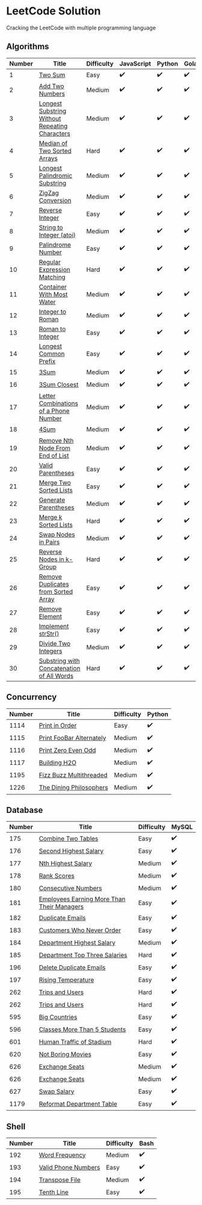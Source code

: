 # LeetCode Solution

Cracking the LeetCode with multiple programming language

## Algorithms

| Number | Title                                                                                                                           | Difficulty | JavaScript         | Python             | Golang             | Swift              | Kotlin             |
| ------ | ------------------------------------------------------------------------------------------------------------------------------- | ---------- | ------------------ | ------------------ | ------------------ | ------------------ | ------------------ |
| 1      | [Two Sum](https://leetcode.com/problems/two-sum/)                                                                               | Easy       | :heavy_check_mark: | :heavy_check_mark: | :heavy_check_mark: | :heavy_check_mark: | :heavy_check_mark: |
| 2      | [Add Two Numbers](https://leetcode.com/problems/add-two-numbers/)                                                               | Medium     | :heavy_check_mark: | :heavy_check_mark: | :heavy_check_mark: | :heavy_check_mark: | :heavy_check_mark: |
| 3      | [Longest Substring Without Repeating Characters](https://leetcode.com/problems/longest-substring-without-repeating-characters/) | Medium     | :heavy_check_mark: | :heavy_check_mark: | :heavy_check_mark: | :heavy_check_mark: | :heavy_check_mark: |
| 4      | [Median of Two Sorted Arrays](https://leetcode.com/problems/median-of-two-sorted-arrays/)                                       | Hard       | :heavy_check_mark: | :heavy_check_mark: | :heavy_check_mark: | :heavy_check_mark: | :heavy_check_mark: |
| 5      | [Longest Palindromic Substring](https://leetcode.com/problems/longest-palindromic-substring/)                                   | Medium     | :heavy_check_mark: | :heavy_check_mark: | :heavy_check_mark: | :heavy_check_mark: | :heavy_check_mark: |
| 6      | [ZigZag Conversion](https://leetcode.com/problems/zigzag-conversion/)                                                           | Medium     | :heavy_check_mark: | :heavy_check_mark: | :heavy_check_mark: | :heavy_check_mark: | :heavy_check_mark: |
| 7      | [Reverse Integer](https://leetcode.com/problems/reverse-integer/)                                                               | Easy       | :heavy_check_mark: | :heavy_check_mark: | :heavy_check_mark: | :heavy_check_mark: | :heavy_check_mark: |
| 8      | [String to Integer (atoi)](https://leetcode.com/problems/string-to-integer-atoi/)                                               | Medium     | :heavy_check_mark: | :heavy_check_mark: | :heavy_check_mark: | :heavy_check_mark: | :heavy_check_mark: |
| 9      | [Palindrome Number](https://leetcode.com/problems/palindrome-number/)                                                           | Easy       | :heavy_check_mark: | :heavy_check_mark: | :heavy_check_mark: | :heavy_check_mark: | :heavy_check_mark: |
| 10     | [Regular Expression Matching](https://leetcode.com/problems/regular-expression-matching/)                                       | Hard       | :heavy_check_mark: | :heavy_check_mark: | :heavy_check_mark: | :heavy_check_mark: | :heavy_check_mark: |
| 11     | [Container With Most Water](https://leetcode.com/problems/container-with-most-water/)                                           | Medium     | :heavy_check_mark: | :heavy_check_mark: | :heavy_check_mark: | :heavy_check_mark: | :heavy_check_mark: |
| 12     | [Integer to Roman](https://leetcode.com/problems/integer-to-roman/)                                                             | Medium     | :heavy_check_mark: | :heavy_check_mark: | :heavy_check_mark: | :heavy_check_mark: | :heavy_check_mark: |
| 13     | [Roman to Integer](https://leetcode.com/problems/roman-to-integer/)                                                             | Easy       | :heavy_check_mark: | :heavy_check_mark: | :heavy_check_mark: | :heavy_check_mark: | :heavy_check_mark: |
| 14     | [Longest Common Prefix](https://leetcode.com/problems/longest-common-prefix/)                                                   | Easy       | :heavy_check_mark: | :heavy_check_mark: | :heavy_check_mark: | :heavy_check_mark: | :heavy_check_mark: |
| 15     | [3Sum](https://leetcode.com/problems/3sum/)                                                                                     | Medium     | :heavy_check_mark: | :heavy_check_mark: | :heavy_check_mark: | :heavy_check_mark: | :heavy_check_mark: |
| 16     | [3Sum Closest](https://leetcode.com/problems/3sum-closest/)                                                                     | Medium     | :heavy_check_mark: | :heavy_check_mark: | :heavy_check_mark: | :heavy_check_mark: | :heavy_check_mark: |
| 17     | [Letter Combinations of a Phone Number](https://leetcode.com/problems/letter-combinations-of-a-phone-number/)                   | Medium     | :heavy_check_mark: | :heavy_check_mark: | :heavy_check_mark: | :heavy_check_mark: | :heavy_check_mark: |
| 18     | [4Sum](https://leetcode.com/problems/4sum/)                                                                                     | Medium     | :heavy_check_mark: | :heavy_check_mark: | :heavy_check_mark: | :heavy_check_mark: | :heavy_check_mark: |
| 19     | [Remove Nth Node From End of List](https://leetcode.com/problems/remove-nth-node-from-end-of-list/)                             | Medium     | :heavy_check_mark: | :heavy_check_mark: | :heavy_check_mark: | :heavy_check_mark: | :heavy_check_mark: |
| 20     | [Valid Parentheses](https://leetcode.com/problems/valid-parentheses/)                                                           | Easy       | :heavy_check_mark: | :heavy_check_mark: | :heavy_check_mark: | :heavy_check_mark: | :heavy_check_mark: |
| 21     | [Merge Two Sorted Lists](https://leetcode.com/problems/merge-two-sorted-lists/)                                                 | Easy       | :heavy_check_mark: | :heavy_check_mark: | :heavy_check_mark: | :heavy_check_mark: | :heavy_check_mark: |
| 22     | [Generate Parentheses](https://leetcode.com/problems/generate-parentheses/)                                                     | Medium     | :heavy_check_mark: | :heavy_check_mark: | :heavy_check_mark: | :heavy_check_mark: | :heavy_check_mark: |
| 23     | [Merge k Sorted Lists](https://leetcode.com/problems/merge-k-sorted-lists/)                                                     | Hard       | :heavy_check_mark: | :heavy_check_mark: | :heavy_check_mark: | :heavy_check_mark: | :heavy_check_mark: |
| 24     | [Swap Nodes in Pairs](https://leetcode.com/problems/swap-nodes-in-pairs/)                                                       | Medium     | :heavy_check_mark: | :heavy_check_mark: | :heavy_check_mark: | :heavy_check_mark: | :heavy_check_mark: |
| 25     | [Reverse Nodes in k-Group](https://leetcode.com/problems/reverse-nodes-in-k-group/)                                             | Hard       | :heavy_check_mark: | :heavy_check_mark: | :heavy_check_mark: | :heavy_check_mark: | :heavy_check_mark: |
| 26     | [Remove Duplicates from Sorted Array](https://leetcode.com/problems/remove-duplicates-from-sorted-array/)                       | Easy       | :heavy_check_mark: | :heavy_check_mark: | :heavy_check_mark: | :heavy_check_mark: | :heavy_check_mark: |
| 27     | [Remove Element](https://leetcode.com/problems/remove-element/)                                                                 | Easy       | :heavy_check_mark: | :heavy_check_mark: | :heavy_check_mark: | :heavy_check_mark: | :heavy_check_mark: |
| 28     | [Implement strStr()](https://leetcode.com/problems/implement-strstr/)                                                           | Easy       | :heavy_check_mark: | :heavy_check_mark: | :heavy_check_mark: | :heavy_check_mark: | :heavy_check_mark: |
| 29     | [Divide Two Integers](https://leetcode.com/problems/divide-two-integers/)                                                       | Medium     | :heavy_check_mark: | :heavy_check_mark: | :heavy_check_mark: | :heavy_check_mark: | :heavy_check_mark: |
| 30     | [Substring with Concatenation of All Words](https://leetcode.com/problems/substring-with-concatenation-of-all-words/)           | Hard       | :heavy_check_mark: | :heavy_check_mark: | :heavy_check_mark: | :heavy_check_mark: | :heavy_check_mark: |

## Concurrency

| Number | Title                                                                               | Difficulty | Python             |
| ------ | ----------------------------------------------------------------------------------- | ---------- | ------------------ |
| 1114   | [Print in Order](https://leetcode.com/problems/print-in-order/)                     | Easy       | :heavy_check_mark: |
| 1115   | [Print FooBar Alternately](https://leetcode.com/problems/print-foobar-alternately/) | Medium     | :heavy_check_mark: |
| 1116   | [Print Zero Even Odd](https://leetcode.com/problems/print-zero-even-odd/)           | Medium     | :heavy_check_mark: |
| 1117   | [Building H2O](https://leetcode.com/problems/building-h2o/)                         | Medium     | :heavy_check_mark: |
| 1195   | [Fizz Buzz Multithreaded](https://leetcode.com/problems/fizz-buzz-multithreaded/)   | Medium     | :heavy_check_mark: |
| 1226   | [The Dining Philosophers](https://leetcode.com/problems/the-dining-philosophers/)   | Medium     | :heavy_check_mark: |

## Database

| Number | Title                                                                                                                   | Difficulty | MySQL              |
| ------ | ----------------------------------------------------------------------------------------------------------------------- | ---------- | ------------------ |
| 175    | [Combine Two Tables](https://leetcode.com/problems/combine-two-tables/)                                                 | Easy       | :heavy_check_mark: |
| 176    | [Second Highest Salary](https://leetcode.com/problems/second-highest-salary/)                                           | Easy       | :heavy_check_mark: |
| 177    | [Nth Highest Salary](https://leetcode.com/problems/nth-highest-salary/)                                                 | Medium     | :heavy_check_mark: |
| 178    | [Rank Scores](https://leetcode.com/problems/rank-scores/)                                                               | Medium     | :heavy_check_mark: |
| 180    | [Consecutive Numbers](https://leetcode.com/problems/consecutive-numbers/)                                               | Medium     | :heavy_check_mark: |
| 181    | [Employees Earning More Than Their Managers](https://leetcode.com/problems/employees-earning-more-than-their-managers/) | Easy       | :heavy_check_mark: |
| 182    | [Duplicate Emails](https://leetcode.com/problems/duplicate-emails/)                                                     | Easy       | :heavy_check_mark: |
| 183    | [Customers Who Never Order](https://leetcode.com/problems/customers-who-never-order/)                                   | Easy       | :heavy_check_mark: |
| 184    | [Department Highest Salary](https://leetcode.com/problems/customers-who-never-order/)                                   | Medium     | :heavy_check_mark: |
| 185    | [Department Top Three Salaries](https://leetcode.com/problems/department-top-three-salaries/)                           | Hard       | :heavy_check_mark: |
| 196    | [Delete Duplicate Emails](https://leetcode.com/problems/delete-duplicate-emails/)                                       | Easy       | :heavy_check_mark: |
| 197    | [Rising Temperature](https://leetcode.com/problems/rising-temperature/)                                                 | Easy       | :heavy_check_mark: |
| 262    | [Trips and Users](https://leetcode.com/problems/trips-and-users/)                                                       | Hard       | :heavy_check_mark: |
| 262    | [Trips and Users](https://leetcode.com/problems/trips-and-users/)                                                       | Hard       | :heavy_check_mark: |
| 595    | [Big Countries](https://leetcode.com/problems/big-countries/)                                                           | Easy       | :heavy_check_mark: |
| 596    | [Classes More Than 5 Students](https://leetcode.com/problems/classes-more-than-5-students/)                             | Easy       | :heavy_check_mark: |
| 601    | [Human Traffic of Stadium](https://leetcode.com/problems/human-traffic-of-stadium/)                                     | Hard       | :heavy_check_mark: |
| 620    | [Not Boring Movies](https://leetcode.com/problems/not-boring-movies/)                                                   | Easy       | :heavy_check_mark: |
| 626    | [Exchange Seats](https://leetcode.com/problems/exchange-seats/)                                                         | Medium     | :heavy_check_mark: |
| 626    | [Exchange Seats](https://leetcode.com/problems/exchange-seats/)                                                         | Medium     | :heavy_check_mark: |
| 627    | [Swap Salary](https://leetcode.com/problems/swap-salary/)                                                               | Easy       | :heavy_check_mark: |
| 1179   | [Reformat Department Table](https://leetcode.com/problems/reformat-department-table/)                                   | Easy       | :heavy_check_mark: |

## Shell

| Number | Title                                                                       | Difficulty | Bash               |
| ------ | --------------------------------------------------------------------------- | ---------- | ------------------ |
| 192    | [Word Frequency](https://leetcode.com/problems/word-frequency/submissions/) | Medium     | :heavy_check_mark: |
| 193    | [Valid Phone Numbers](https://leetcode.com/problems/valid-phone-numbers/)   | Easy       | :heavy_check_mark: |
| 194    | [Transpose File](https://leetcode.com/problems/transpose-file/)             | Medium     | :heavy_check_mark: |
| 195    | [Tenth Line](https://leetcode.com/problems/tenth-line/)                     | Easy       | :heavy_check_mark: |
